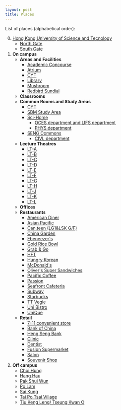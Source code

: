 ```yaml
---
layout: post
title: Places
---
```


List of places (alphabetical order):

0. [Hong Kong University of Science and Tecnology](../places/chapter0/HKUST_content.md)
   - [North Gate](../places/chapter0/North_Gate.md)
   - [South Gate](../places/chapter0/South_Gate.md)
1. **On campus**
   - **Areas and Facilities**
      - [Academic Concourse](on_campus/Academic_Concourse.md)
      - [Atrium](on_campus/Atrium.md)
      - [CYT](on_campus/CYT.md)
      - [Library](on_campus/Library.md)
      - [Mushroom](on_campus/Mushroom.md)
      - [Redbird Sundial](on_campus/Redbird_Sundial.md)
   - **Classrooms**
   - **Common Rooms and Study Areas**
      - [CYT](CYT.md)
      - [SBM Study Area]()
      - [Sci-Home]()
         - [OCES department and LIFS department]()
         - [PHYS department]()
      - [SENG Commons]()
         - [CIVL department]()
   - **Lecture Theatres**
      - [LT-A]()
      - [LT-B]()
      - [LT-C]()
      - [LT-D]()
      - [LT-E]()
      - [LT-F]()
      - [LT-G]()
      - [LT-H]()
      - [LT-J]()
      - [LT-K]()
      - [LT-L]()
   - **Offices**
   - **Restaurants**
      - [American Diner](on_campus/restaurant/American_Dining.md)
      - [Asian Pacific]()
      - [Can.teen (LG1&LSK G/F)]()
      - [China Garden]()
      - [Ebeneezer's]()
      - [Gold Rice Bowl]()
      - [Grab & Go]()
      - [HFT]()
      - [Hungry Korean]()
      - [McDonald's]()
      - [Oliver's Super Sandwiches]()
      - [Pacific Coffee]()
      - [Passion]()
      - [Seafront Cafeteria]()
      - [Subway]()
      - [Starbucks]()
      - [TT Vegie]()
      - [Uni Bistro]()
      - [UniQue]()
   - **Retail**
      - [7-11 convenient store]()
      - [Bank of China]()
      - [Heng Seng Bank]()
      - [Clinic]()
      - [Dentist]()
      - [Fusion Supermarket]()
      - [Salon]()
      - [Souvenir Shop]()
2. **Off campus**
   - [Choi Hung](off_campus/Choi_Hung.md)
   - [Hang Hau](off_campus/Hang_Hau.md)
   - [Pak Shui Wun](off_campus/Pak_Shui_Wun.md)
   - [Po Lam]()
   - [Sai Kung]()
   - [Tai Po Tsai Village](off_campus/Tai_Po_Tsai_Village.md)
   - [Tiu Keng Leng/ Tseung Kwan O](off_campus/Tiu_Keng_Leng/Tseung_Kwan_O.md)
